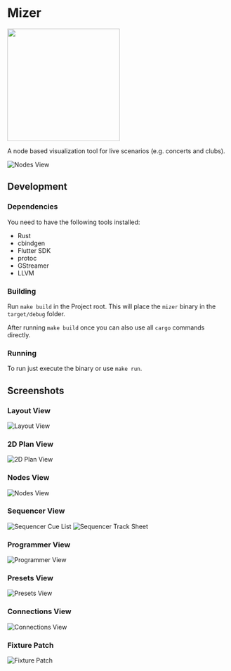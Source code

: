 # Mizer

<img src="assets/logo@512.png" width="256px" />

A node based visualization tool for live scenarios (e.g. concerts and clubs).

![Nodes View](docs/screenshots/nodes.png)

## Development

### Dependencies

You need to have the following tools installed:

* Rust
* cbindgen
* Flutter SDK
* protoc
* GStreamer
* LLVM

### Building

Run `make build` in the Project root. This will place the `mizer` binary in the `target/debug` folder.

After running `make build` once you can also use all `cargo` commands directly.

### Running

To run just execute the binary or use `make run`.

## Screenshots

### Layout View
![Layout View](docs/screenshots/layout.png)

### 2D Plan View
![2D Plan View](docs/screenshots/plan.png)

### Nodes View
![Nodes View](docs/screenshots/nodes.png)

### Sequencer View
![Sequencer Cue List](docs/screenshots/sequencer_cue_list.png)
![Sequencer Track Sheet](docs/screenshots/sequencer_track_sheet.png)

### Programmer View
![Programmer View](docs/screenshots/programmer.png)

### Presets View
![Presets View](docs/screenshots/presets.png)

### Connections View
![Connections View](docs/screenshots/connections.png)

### Fixture Patch
![Fixture Patch](docs/screenshots/patch.png)
